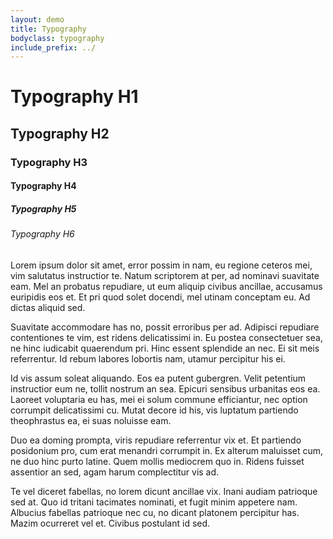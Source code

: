 ```yaml
---
layout: demo
title: Typography
bodyclass: typography
include_prefix: ../
---
```

<h1>Typography H1</h1>

<h2>Typography H2</h2>

<h3>Typography H3</h3>

<h4>Typography H4</h4>

<h5>Typography H5</h5>

<h6>Typography H6</h6>

<p>Lorem ipsum dolor sit amet, error possim in nam, eu regione ceteros mei, vim salutatus instructior te. Natum scriptorem at per, ad nominavi suavitate eam. Mel an probatus repudiare, ut eum aliquip civibus ancillae, accusamus euripidis eos et. Et pri quod solet docendi, mel utinam conceptam eu. Ad dictas aliquid sed.</p>

<p>Suavitate accommodare has no, possit erroribus per ad. Adipisci repudiare contentiones te vim, est ridens delicatissimi in. Eu postea consectetuer sea, ne hinc iudicabit quaerendum pri. Hinc essent splendide an nec. Ei sit meis referrentur. Id rebum labores lobortis nam, utamur percipitur his ei.</p>

<p>Id vis assum soleat aliquando. Eos ea putent gubergren. Velit petentium instructior eum ne, tollit nostrum an sea. Epicuri sensibus urbanitas eos ea. Laoreet voluptaria eu has, mei ei solum commune efficiantur, nec option corrumpit delicatissimi cu. Mutat decore id his, vis luptatum partiendo theophrastus ea, ei suas noluisse eam.</p>

<p>Duo ea doming prompta, viris repudiare referrentur vix et. Et partiendo posidonium pro, cum erat menandri corrumpit in. Ex alterum maluisset cum, ne duo hinc purto latine. Quem mollis mediocrem quo in. Ridens fuisset assentior an sed, agam harum complectitur vis ad.</p>

<p>Te vel diceret fabellas, no lorem dicunt ancillae vix. Inani audiam patrioque sed at. Quo id tritani tacimates nominati, et fugit minim appetere nam. Albucius fabellas patrioque nec cu, no dicant platonem percipitur has. Mazim ocurreret vel et. Civibus postulant id sed.</p>
